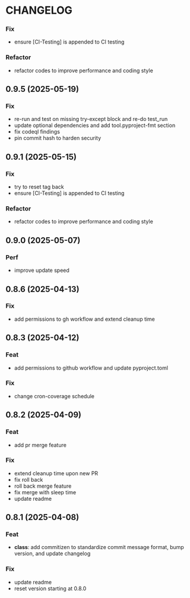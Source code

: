 # CHANGELOG

### Fix

- ensure [CI-Testing] is appended to CI testing

### Refactor

- refactor codes to improve performance and coding style

## 0.9.5 (2025-05-19)

### Fix

- re-run and test on missing try-except block and re-do test_run
- update optional dependencies and add tool.pyproject-fmt section
- fix codeql findings
- pin commit hash to harden security

## 0.9.1 (2025-05-15)

### Fix

- try to reset tag back
- ensure [CI-Testing] is appended to CI testing

### Refactor

- refactor codes to improve performance and coding style

## 0.9.0 (2025-05-07)

### Perf

- improve update speed

## 0.8.6 (2025-04-13)

### Fix

- add permissions to gh workflow and extend cleanup time

## 0.8.3 (2025-04-12)

### Feat

- add permissions to github workflow and update pyproject.toml

### Fix

- change cron-coverage schedule

## 0.8.2 (2025-04-09)

### Feat

- add pr merge feature

### Fix

- extend cleanup time upon new PR
- fix roll back
- roll back merge feature
- fix merge with sleep time
- update readme

## 0.8.1 (2025-04-08)

### Feat

- **class**: add commitizen to standardize commit message format, bump version, and update changelog

### Fix

- update readme
- reset version starting at 0.8.0
